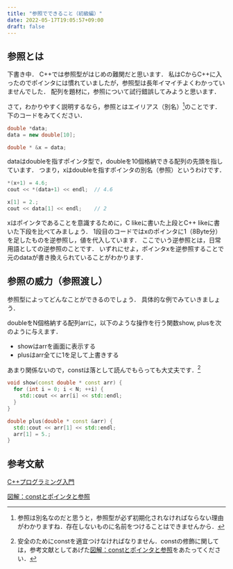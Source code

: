 ```yaml
---
title: "参照でできること（初級編）"
date: 2022-05-17T19:05:57+09:00
draft: false
---
```


## 参照とは

下書き中．
C++では参照型がはじめの難関だと思います．
私はCからC++に入ったのでポインタには慣れていましたが，参照型は長年イマイチよくわかっていませんでした．
配列を題材に，参照について試行錯誤してみようと思います．

さて，わかりやすく説明するなら，参照とはエイリアス（別名）[^1]のことです．
下のコードをみてください．

```cpp
double *data;
data = new double[10];

double * &x = data;
```

dataはdoubleを指すポインタ型で，doubleを10個格納できる配列の先頭を指しています．
つまり，xはdoubleを指すポインタの別名（参照）というわけです．

```cpp
*(x+1) = 4.6;
cout << *(data+1) << endl;  // 4.6

x[1] = 2.;
cout << data[1] << endl;    // 2
```

xはポインタであることを意識するために，C likeに書いた上段とC++ likeに書いた下段を比べてみましょう．
1段目のコードではxのポインタに1（8Byte分）を足したものを逆参照し，値を代入しています．
ここでいう逆参照とは，日常用語としての逆参照のことです．
いずれにせよ，ポインタxを逆参照することで元のdataが書き換えられていることがわかります．

## 参照の威力（参照渡し）

参照型によってどんなことができるのでしょう．
具体的な例でみていきましょう．

doubleをN個格納する配列arrに，以下のような操作を行う関数show, plusを次のように与えます．

- showはarrを画面に表示する
- plusはarr全てに1を足して上書きする

あまり関係ないので，constは落として読んでもらっても大丈夫です．[^2]

```cpp
void show(const double * const arr) { 
  for (int i = 0; i < N; ++i) {
    std::cout << arr[i] << std::endl;
  }
}

double plus(double * const &arr) { 
  std::cout << arr[1] << std::endl;
  arr[1] = 5.;  
}
```

[^1]:参照は別名なのだと思うと，参照型が必ず初期化されなければならない理由がわかりますね．存在しないものに名前をつけることはできませんから．

[^2]:安全のためにconstを適宜つけなければなりません．constの修飾に関しては，参考文献としてあげた[図解：constとポインタと参照](https://qiita.com/yohhoy/items/feadbe1a245caadc44f7)をあたってください．

## 参考文献

[C++プログラミング入門](https://www.amazon.co.jp/C-%E3%83%97%E3%83%AD%E3%82%B0%E3%83%A9%E3%83%9F%E3%83%B3%E3%82%B0%E5%85%A5%E9%96%80-%E3%82%B0%E3%83%AC%E3%82%B4%E3%83%AA%E3%83%BC-%E3%82%B5%E3%83%86%E3%82%A3%E3%82%A2/dp/4873110637)

[図解：constとポインタと参照](https://qiita.com/yohhoy/items/feadbe1a245caadc44f7)
